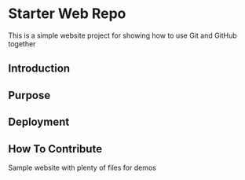 # Starter Web Repo

This is a simple website project for
showing how to use Git and GitHub together

## Introduction

## Purpose

## Deployment

## How To Contribute

Sample website with plenty of files for demos